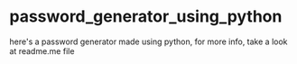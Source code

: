 # password_generator_using_python
here's a password generator made using python, for more info, take a look at readme.me file
